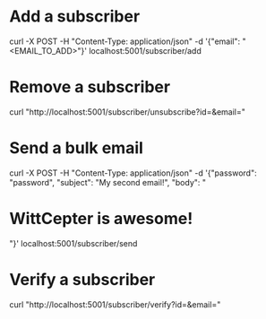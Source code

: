 # Add a subscriber
curl -X POST -H "Content-Type: application/json" -d '{"email": "<EMAIL_TO_ADD>"}' localhost:5001/subscriber/add

# Remove a subscriber
curl "http://localhost:5001/subscriber/unsubscribe?id=<ID>&email=<EMAIL>"

# Send a bulk email
curl -X POST -H "Content-Type: application/json" -d '{"password": "password", "subject": "My second email!", "body": "<h1>WittCepter is awesome!</h1>"}' localhost:5001/subscriber/send

# Verify a subscriber
curl "http://localhost:5001/subscriber/verify?id=<ID>&email=<EMAIL>"